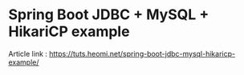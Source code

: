 # Spring Boot JDBC + MySQL + HikariCP example

Article link : https://tuts.heomi.net/spring-boot-jdbc-mysql-hikaricp-example/
